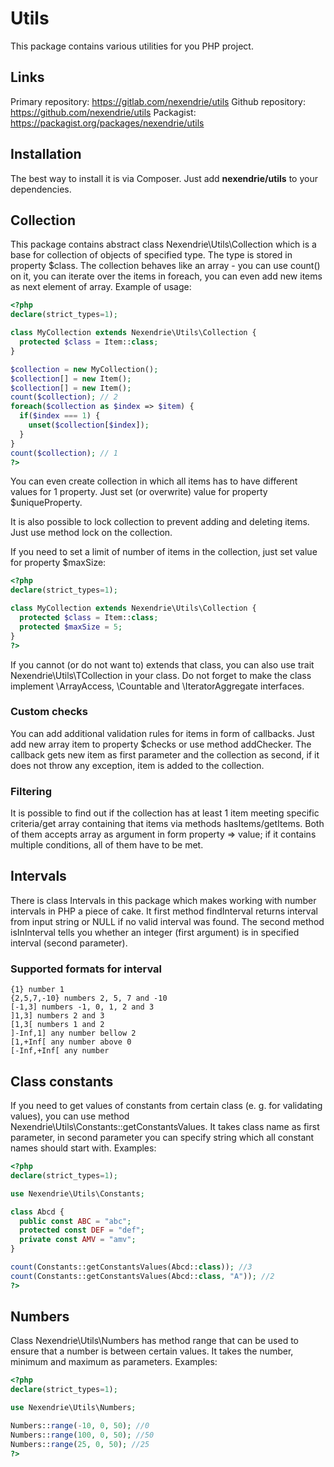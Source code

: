 Utils
==============

This package contains various utilities for you PHP project.

Links
-----

Primary repository: https://gitlab.com/nexendrie/utils
Github repository: https://github.com/nexendrie/utils
Packagist: https://packagist.org/packages/nexendrie/utils

Installation
------------
The best way to install it is via Composer. Just add **nexendrie/utils** to your dependencies.

Collection
----------

This package contains abstract class Nexendrie\Utils\Collection which is a base for collection of objects of specified type. The type is stored in property $class. The collection behaves like an array - you can use count() on it, you can iterate over the items in foreach, you can even add new items as next element of array. Example of usage:

```php
<?php
declare(strict_types=1);

class MyCollection extends Nexendrie\Utils\Collection {
  protected $class = Item::class;
}

$collection = new MyCollection();
$collection[] = new Item();
$collection[] = new Item();
count($collection); // 2
foreach($collection as $index => $item) {
  if($index === 1) {
    unset($collection[$index]);
  }
}
count($collection); // 1
?>
```

You can even create collection in which all items has to have different values for 1 property. Just set (or overwrite) value for property $uniqueProperty.

It is also possible to lock collection to prevent adding and deleting items. Just use method lock on the collection.

If you need to set a limit of number of items in the collection, just set value for property $maxSize:

```php
<?php
declare(strict_types=1);

class MyCollection extends Nexendrie\Utils\Collection {
  protected $class = Item::class;
  protected $maxSize = 5;
}
?>
```

If you cannot (or do not want to) extends that class, you can also use trait Nexendrie\Utils\TCollection in your class. Do not forget to make the class implement \ArrayAccess, \Countable and \IteratorAggregate interfaces.

### Custom checks

You can add additional validation rules for items in form of callbacks. Just add new array item to property $checks or use method addChecker. The callback gets new item as first parameter and the collection as second, if it does not throw any exception, item is added to the collection.

### Filtering

It is possible to find out if the collection has at least 1 item meeting specific criteria/get array containing that items via methods hasItems/getItems. Both of them accepts array as argument in form property => value; if it contains multiple conditions, all of them have to be met.

Intervals
---------

There is class Intervals in this package which makes working with number intervals in PHP a piece of cake. It first method findInterval returns interval from input string or NULL if no valid interval was found. The second method isInInterval tells you whether an integer (first argument) is in specified interval (second parameter).

### Supported formats for interval

```
{1} number 1
{2,5,7,-10} numbers 2, 5, 7 and -10
[-1,3] numbers -1, 0, 1, 2 and 3
]1,3] numbers 2 and 3
[1,3[ numbers 1 and 2
]-Inf,1] any number bellow 2
[1,+Inf[ any number above 0
[-Inf,+Inf[ any number
```

Class constants
---------------

If you need to get values of constants from certain class (e. g. for validating values), you can use method Nexendrie\Utils\Constants::getConstantsValues. It takes class name as first parameter, in second parameter you can specify string which all constant names should start with. Examples:

```php
<?php
declare(strict_types=1);

use Nexendrie\Utils\Constants;

class Abcd {
  public const ABC = "abc";
  protected const DEF = "def";
  private const AMV = "amv";
}

count(Constants::getConstantsValues(Abcd::class)); //3
count(Constants::getConstantsValues(Abcd::class, "A")); //2
?>
```

Numbers
-------

Class Nexendrie\Utils\Numbers has method range that can be used to ensure that a number is between certain values. It takes the number, minimum and maximum as parameters. Examples:

```php
<?php
declare(strict_types=1);

use Nexendrie\Utils\Numbers;

Numbers::range(-10, 0, 50); //0
Numbers::range(100, 0, 50); //50
Numbers::range(25, 0, 50); //25
?>
```
